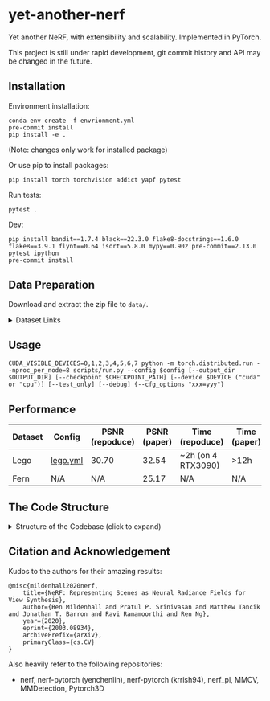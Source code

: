 # yet-another-nerf

Yet another NeRF, with extensibility and scalability. Implemented in PyTorch.

This project is still under rapid development, git commit history and API may be changed in the future.

## Installation

Environment installation:

```shell
conda env create -f envrionment.yml
pre-commit install
pip install -e .
```

(Note: changes only work for installed package)

Or use pip to install packages:

```shell
pip install torch torchvision addict yapf pytest
```

Run tests:

```shell
pytest .
```

Dev:

```shell
pip install bandit==1.7.4 black==22.3.0 flake8-docstrings==1.6.0 flake8==3.9.1 flynt==0.64 isort==5.8.0 mypy==0.902 pre-commit==2.13.0 pytest ipython
pre-commit install
```

## Data Preparation

Download and extract the zip file to `data/`.
<details>
    <summary>Dataset Links</summary>

Dataset: <https://drive.google.com/drive/folders/128yBriW1IG_3NJ5Rp7APSTZsJqdJdfc1>

- blender_files.zip: <https://drive.google.com/file/d/1RjwxZCUoPlUgEWIUiuCmMmG0AhuV8A2Q/view?usp=sharing>

- nerf_example_data.zip: <https://drive.google.com/file/d/1xzockqgkO-H3RCGfkZvIZNjOnk3l7AcT/view?usp=sharing>

- nerf_llff_data.zip: <https://drive.google.com/file/d/16VnMcF1KJYxN9QId6TClMsZRahHNMW5g/view?usp=sharing>

- nerf_real_360.zip: <https://drive.google.com/file/d/1jzggQ7IPaJJTKx9yLASWHrX8dXHnG5eB/view>

- nerf_synthetic.zip: <https://drive.google.com/file/d/18JxhpWD-4ZmuFKLzKlAw-w5PpzZxXOcG/view?usp=sharing>

</details>

## Usage

```shell
CUDA_VISIBLE_DEVICES=0,1,2,3,4,5,6,7 python -m torch.distributed.run --nproc_per_node=8 scripts/run.py --config $config [--output_dir $OUTPUT_DIR] [--checkpoint $CHECKPOINT_PATH] [--device $DEVICE ("cuda" or "cpu")] [--test_only] [--debug] {--cfg_options "xxx=yyy"}
```

## Performance

| Dataset | Config                            | PSNR (repoduce) | PSNR (paper) | Time (repoduce)     | Time (paper) |
| ------- | --------------------------------- | --------------- | ------------ | ------------------- | ------------ |
| Lego    | [lego.yml](configs/nerf/lego.yml) | 30.70           | 32.54        | ~2h (on 4 RTX3090)  | >12h         |
| Fern    | N/A                               | N/A             | 25.17        | N/A                 | N/A          |

## The Code Structure

<details>
  <summary> Structure of the Codebase (click to expand) </summary>

### Structure

1. pipelines/
    - the shapes of gt_rgb & bg_rgb should both be `(B, H, W, 3)` (to be compatible with the chunkify function, and used in `renderer`)
    [TODO]: `global_codes` is coupled with through the pipeline (include pipeline, renderer, and network), but this variable is only used in network)
    loss computing: to be compatible with distributed evaluation: per-sample losses are returned, with a `torch.mean` calling in the `runner.apis`.
    - **undefined args are handled by `**kwargs`** (are then fed into `feature_extractor`).

    1. networks/
        - ray_bundle to points: (origins, directions, lengths)
        - input dim check.
        - The networks are hard to initialized, need stochastic sampling to break the bad initialization: `pipeline.ray_sampler.stratified_point_sampling_training` (main) & `pipeline.renderer.density_noise_std_train`
        - Currently, `networks` only take in `global_codes`, **undefined args are handled by `**kwargs`**

    2. renderer/
        - ray_point_finer, sample_pdf
        - background_deltas / background_opacity = 1e10, and use alpha mask to blend bg_color
        - use a `dataclass` to wrap the outputs from previous stage, and recursively call the render function
        - [FIXME]: the default `bg_color` is 0.0
        - `density_noise_std`, in original paper?
        `- blend_output=False`, the foreground mask is 1, but the also use the predicted background mask

    3. ray_sampler/
        - Right-hand coordinates: x-axis points to right, y-axis points to down, z-axis points to inward
        - camera: cam2world
        - tensor shape: `(batch_size, *spatial, -1)`, `spatial` is `[height, width]` or `[n_rays_per_image, 1]`
        - `directions` are not normalized
        - The shape `poses` could both be `(..., 4, 4)` or `(..., 3, 4)`
        - Supports custom `min/max_depth` & `image_width, image_height`, `xy_grid` from `image_width, image_height` leverages `functools.lru_cache`

    4. feature_extractors/
        - takes in **only keyword args** from the extra args from the input of `pipeline`, and return a **dict** with keyword args (currently must return `global_codes`)
        - There may be multiple feature_extractors, so **undefined args are handled by `**kwargs`**.

2. dataset/
    - the shapes of gt_rgb & bg_rgb should both be `(B, H, W, 3)` (to be compatible with the chunkify function)
    - the range of images should be normalized to `[0, 1]` to compatible with the sigmoid activation.
    - define a `dataset_bundle: NamedTuple` in the `Dataset`; in `runner.apis` wraps the data accordingly.
        - **The keys of the arguments should be the same as those in `pipeline`, `feature_extractor`**.
        - Currently, `networks` only take in `global_codes`

3. runner/
    - Multiprocess loading is on CPU.

### Strcture of nerf.pl

1. models
    1. renderer
    2. networks
2. data module
3. trainer
    1. train / eval
    2. losses
    3. metrics
    4. opt
    5. (utils) optimizer / scheduler
    6. (utils) ckpt io
    7. (utils) visualization

### Entry of implicitron

`projects/implicitron_trainer/expertiments.py`
Use logger from logging

Global args:

- exp_dir
- dataset_args / dataloader_args (both are non_leaf)

Running Pipeline

- Build exp_dir
- Get dataset & dataloader (function)
- Build model (`init_model`)
  - Take responsibility for resume so also return the training stats & optimizer_state
  - Then move to devices
- Build optimizer & scheduler from former optimizer_state
- Training loops
  - seed all
  - Record lr from lr scheduler
  - train&val `trainvalidate`
  - test  `run_eval`
  - save checkpoint
- `test_when_finish` flag for final test

Outputs:

- Checkpoints
- Stats
- Visualizations

</details>

## Citation and Acknowledgement

Kudos to the authors for their amazing results:

```
@misc{mildenhall2020nerf,
    title={NeRF: Representing Scenes as Neural Radiance Fields for View Synthesis},
    author={Ben Mildenhall and Pratul P. Srinivasan and Matthew Tancik and Jonathan T. Barron and Ravi Ramamoorthi and Ren Ng},
    year={2020},
    eprint={2003.08934},
    archivePrefix={arXiv},
    primaryClass={cs.CV}
}
```

Also heavily refer to the following repositories:

- nerf, nerf-pytorch (yenchenlin), nerf-pytorch (krrish94), nerf_pl, MMCV, MMDetection, Pytorch3D

<!-- However, if you find this implementation or pre-trained models helpful, please consider to cite:

```
@misc{lin2020nerfpytorch,
  title={NeRF-pytorch},
  author={Yen-Chen, Lin},
  publisher = {GitHub},
  journal = {GitHub repository},
  howpublished={\url{https://github.com/yenchenlin/nerf-pytorch/}},
  year={2020}
} -->

